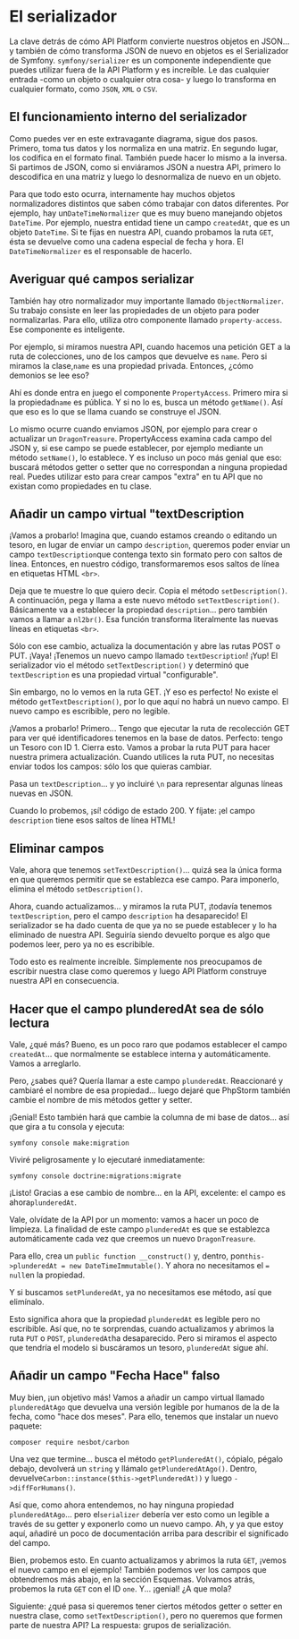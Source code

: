 # El serializador

La clave detrás de cómo API Platform convierte nuestros objetos en JSON... y también de cómo transforma JSON de nuevo en objetos es el Serializador de Symfony. `symfony/serializer`
es un componente independiente que puedes utilizar fuera de la API Platform y es increíble. Le das cualquier entrada -como un objeto o cualquier otra cosa- y luego lo transforma en cualquier formato, como `JSON`, `XML` o `CSV`.

## El funcionamiento interno del serializador

Como puedes ver en este extravagante diagrama, sigue dos pasos. Primero, toma tus datos y los normaliza en una matriz. En segundo lugar, los codifica en el formato final. También puede hacer lo mismo a la inversa. Si partimos de JSON, como si enviáramos JSON a nuestra API, primero lo descodifica en una matriz y luego lo desnormaliza de nuevo en un objeto.

Para que todo esto ocurra, internamente hay muchos objetos normalizadores distintos que saben cómo trabajar con datos diferentes. Por ejemplo, hay un`DateTimeNormalizer` que es muy bueno manejando objetos `DateTime`. Por ejemplo, nuestra entidad tiene un campo `createdAt`, que es un objeto `DateTime`. Si te fijas en nuestra API, cuando probamos la ruta `GET`, ésta se devuelve como una cadena especial de fecha y hora. El `DateTimeNormalizer` es el responsable de hacerlo.

## Averiguar qué campos serializar

También hay otro normalizador muy importante llamado `ObjectNormalizer`. Su trabajo consiste en leer las propiedades de un objeto para poder normalizarlas. Para ello, utiliza otro componente llamado `property-access`. Ese componente es inteligente.

Por ejemplo, si miramos nuestra API, cuando hacemos una petición GET a la ruta de colecciones, uno de los campos que devuelve es `name`. Pero si miramos la clase,`name` es una propiedad privada. Entonces, ¿cómo demonios se lee eso?

Ahí es donde entra en juego el componente `PropertyAccess`. Primero mira si la propiedad`name` es pública. Y si no lo es, busca un método `getName()`. Así que eso es lo que se llama cuando se construye el JSON.

Lo mismo ocurre cuando enviamos JSON, por ejemplo para crear o actualizar un `DragonTreasure`. PropertyAccess examina cada campo del JSON y, si ese campo se puede establecer, por ejemplo mediante un método `setName()`, lo establece. Y es incluso un poco más genial que eso: buscará métodos getter o setter que no correspondan a ninguna propiedad real. Puedes utilizar esto para crear campos "extra" en tu API que no existan como propiedades en tu clase.

## Añadir un campo virtual "textDescription

¡Vamos a probarlo! Imagina que, cuando estamos creando o editando un tesoro, en lugar de enviar un campo `description`, queremos poder enviar un campo `textDescription`que contenga texto sin formato pero con saltos de línea. Entonces, en nuestro código, transformaremos esos saltos de línea en etiquetas HTML `<br>`.

Deja que te muestre lo que quiero decir. Copia el método `setDescription()`. A continuación, pega y llama a este nuevo método `setTextDescription()`. Básicamente va a establecer la propiedad `description`... pero también vamos a llamar a `nl2br()`. Esa función transforma literalmente las nuevas líneas en etiquetas `<br>`.

Sólo con ese cambio, actualiza la documentación y abre las rutas POST o PUT. ¡Vaya! ¡Tenemos un nuevo campo llamado `textDescription`! ¡Yup! El serializador vio el método `setTextDescription()` y determinó que `textDescription` es una propiedad virtual "configurable".

Sin embargo, no lo vemos en la ruta GET. ¡Y eso es perfecto! No existe el método `getTextDescription()`, por lo que aquí no habrá un nuevo campo. El nuevo campo es escribible, pero no legible.

¡Vamos a probarlo! Primero... Tengo que ejecutar la ruta de recolección GET para ver qué identificadores tenemos en la base de datos. Perfecto: tengo un Tesoro con ID 1. Cierra esto. Vamos a probar la ruta PUT para hacer nuestra primera actualización. Cuando utilices la ruta PUT, no necesitas enviar todos los campos: sólo los que quieras cambiar.

Pasa un `textDescription`... y yo incluiré `\n` para representar algunas líneas nuevas en JSON.

Cuando lo probemos, ¡sí! código de estado 200. Y fíjate: ¡el campo `description` tiene esos saltos de línea HTML!

## Eliminar campos

Vale, ahora que tenemos `setTextDescription()`... quizá sea la única forma en que queremos permitir que se establezca ese campo. Para imponerlo, elimina el método `setDescription()`.

Ahora, cuando actualizamos... y miramos la ruta PUT, ¡todavía tenemos `textDescription`, pero el campo `description` ha desaparecido! El serializador se ha dado cuenta de que ya no se puede establecer y lo ha eliminado de nuestra API. Seguiría siendo devuelto porque es algo que podemos leer, pero ya no es escribible.

Todo esto es realmente increíble. Simplemente nos preocupamos de escribir nuestra clase como queremos y luego API Platform construye nuestra API en consecuencia.

## Hacer que el campo plunderedAt sea de sólo lectura

Vale, ¿qué más? Bueno, es un poco raro que podamos establecer el campo `createdAt`... que normalmente se establece interna y automáticamente. Vamos a arreglarlo.

Pero, ¿sabes qué? Quería llamar a este campo `plunderedAt`. Reaccionaré y cambiaré el nombre de esa propiedad... luego dejaré que PhpStorm también cambie el nombre de mis métodos getter y setter.

¡Genial! Esto también hará que cambie la columna de mi base de datos... así que gira a tu consola y ejecuta:

```terminal
symfony console make:migration
```

Viviré peligrosamente y lo ejecutaré inmediatamente:

```terminal
symfony console doctrine:migrations:migrate
```

¡Listo! Gracias a ese cambio de nombre... en la API, excelente: el campo es ahora`plunderedAt`.

Vale, olvídate de la API por un momento: vamos a hacer un poco de limpieza. La finalidad de este campo `plunderedAt` es que se establezca automáticamente cada vez que creemos un nuevo `DragonTreasure`.

Para ello, crea un `public function __construct()` y, dentro, pon`this->plunderedAt = new DateTimeImmutable()`. Y ahora no necesitamos el `= null`en la propiedad.

Y si buscamos `setPlunderedAt`, ya no necesitamos ese método, así que elimínalo.

Esto significa ahora que la propiedad `plunderedAt` es legible pero no escribible. Así que, no te sorprendas, cuando actualizamos y abrimos la ruta `PUT` o `POST`, `plunderedAt`ha desaparecido. Pero si miramos el aspecto que tendría el modelo si buscáramos un tesoro, `plunderedAt` sigue ahí.

## Añadir un campo "Fecha Hace" falso

Muy bien, ¡un objetivo más! Vamos a añadir un campo virtual llamado `plunderedAtAgo` que devuelva una versión legible por humanos de la de la fecha, como "hace dos meses". Para ello, tenemos que instalar un nuevo paquete:

```terminal
composer require nesbot/carbon
```

Una vez que termine... busca el método `getPlunderedAt()`, cópialo, pégalo debajo, devolverá un `string` y llámalo `getPlunderedAtAgo()`. Dentro, devuelve`Carbon::instance($this->getPlunderedAt))` y luego `->diffForHumans()`.

Así que, como ahora entendemos, no hay ninguna propiedad `plunderedAtAgo`... pero el`serializer` debería ver esto como un legible a través de su getter y exponerlo como un nuevo campo. Ah, y ya que estoy aquí, añadiré un poco de documentación arriba para describir el significado del campo.

Bien, probemos esto. En cuanto actualizamos y abrimos la ruta `GET`, ¡vemos el nuevo campo en el ejemplo! También podemos ver los campos que obtendremos más abajo, en la sección Esquemas. Volvamos atrás, probemos la ruta `GET` con el ID `one`. Y... ¡genial! ¿A que mola?

Siguiente: ¿qué pasa si queremos tener ciertos métodos getter o setter en nuestra clase, como `setTextDescription()`, pero no queremos que formen parte de nuestra API? La respuesta: grupos de serialización.
